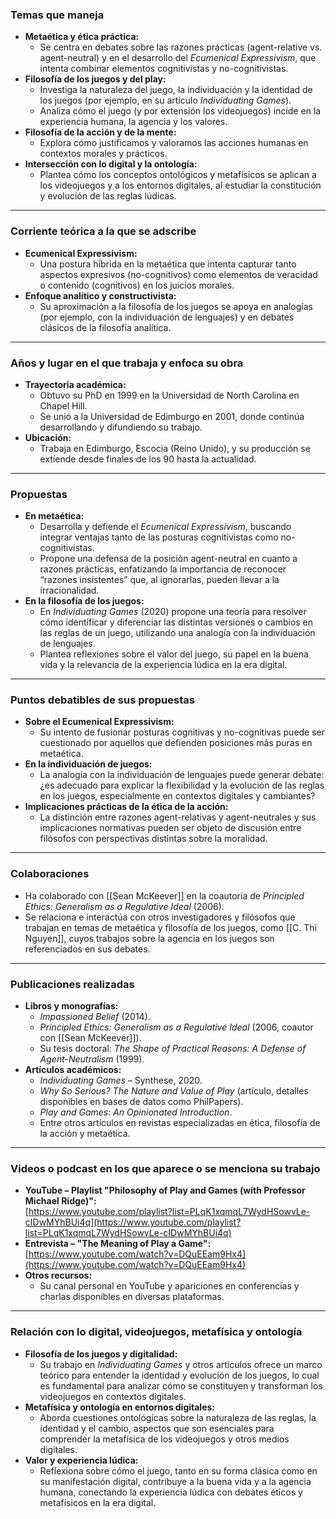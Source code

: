 
### Temas que maneja

- **Metaética y ética práctica:**
    - Se centra en debates sobre las razones prácticas (agent-relative vs. agent-neutral) y en el desarrollo del _Ecumenical Expressivism_, que intenta combinar elementos cognitivistas y no-cognitivistas.
- **Filosofía de los juegos y del play:**
    - Investiga la naturaleza del juego, la individuación y la identidad de los juegos (por ejemplo, en su artículo _Individuating Games_).
    - Analiza cómo el juego (y por extensión los videojuegos) incide en la experiencia humana, la agencia y los valores.
- **Filosofía de la acción y de la mente:**
    - Explora cómo justificamos y valoramos las acciones humanas en contextos morales y prácticos.
- **Intersección con lo digital y la ontología:**
    - Plantea cómo los conceptos ontológicos y metafísicos se aplican a los videojuegos y a los entornos digitales, al estudiar la constitución y evolución de las reglas lúdicas.

---

### Corriente teórica a la que se adscribe

- **Ecumenical Expressivism:**
    - Una postura híbrida en la metaética que intenta capturar tanto aspectos expresivos (no-cognitivos) como elementos de veracidad o contenido (cognitivos) en los juicios morales.
- **Enfoque analítico y constructivista:**
    - Su aproximación a la filosofía de los juegos se apoya en analogías (por ejemplo, con la individuación de lenguajes) y en debates clásicos de la filosofía analítica.

---

### Años y lugar en el que trabaja y enfoca su obra

- **Trayectoria académica:**
    - Obtuvo su PhD en 1999 en la Universidad de North Carolina en Chapel Hill.
    - Se unió a la Universidad de Edimburgo en 2001, donde continúa desarrollando y difundiendo su trabajo.
- **Ubicación:**
    - Trabaja en Edimburgo, Escocia (Reino Unido), y su producción se extiende desde finales de los 90 hasta la actualidad.

---

### Propuestas

- **En metaética:**
    - Desarrolla y defiende el _Ecumenical Expressivism_, buscando integrar ventajas tanto de las posturas cognitivistas como no-cognitivistas.
    - Propone una defensa de la posición agent-neutral en cuanto a razones prácticas, enfatizando la importancia de reconocer “razones insistentes” que, al ignorarlas, pueden llevar a la irracionalidad.
- **En la filosofía de los juegos:**
    - En _Individuating Games_ (2020) propone una teoría para resolver cómo identificar y diferenciar las distintas versiones o cambios en las reglas de un juego, utilizando una analogía con la individuación de lenguajes.
    - Plantea reflexiones sobre el valor del juego, su papel en la buena vida y la relevancia de la experiencia lúdica en la era digital.

---

### Puntos debatibles de sus propuestas

- **Sobre el Ecumenical Expressivism:**
    - Su intento de fusionar posturas cognitivas y no-cognitivas puede ser cuestionado por aquellos que defienden posiciones más puras en metaética.
- **En la individuación de juegos:**
    - La analogía con la individuación de lenguajes puede generar debate: ¿es adecuado para explicar la flexibilidad y la evolución de las reglas en los juegos, especialmente en contextos digitales y cambiantes?
- **Implicaciones prácticas de la ética de la acción:**
    - La distinción entre razones agent-relativas y agent-neutrales y sus implicaciones normativas pueden ser objeto de discusión entre filósofos con perspectivas distintas sobre la moralidad.

---

### Colaboraciones

- Ha colaborado con [[Sean McKeever]] en la coautoría de _Principled Ethics: Generalism as a Regulative Ideal_ (2006).
- Se relaciona e interactúa con otros investigadores y filósofos que trabajan en temas de metaética y filosofía de los juegos, como [[C. Thi Nguyen]], cuyos trabajos sobre la agencia en los juegos son referenciados en sus debates.

---

### Publicaciones realizadas

- **Libros y monografías:**
    - _Impassioned Belief_ (2014).
    - _Principled Ethics: Generalism as a Regulative Ideal_ (2006, coautor con [[Sean McKeever]]).
    - Su tesis doctoral: _The Shape of Practical Reasons: A Defense of Agent-Neutralism_ (1999).
- **Artículos académicos:**
    - _Individuating Games_ – Synthese, 2020.
    - _Why So Serious? The Nature and Value of Play_ (artículo, detalles disponibles en bases de datos como PhilPapers).
    - _Play and Games: An Opinionated Introduction_.
    - Entre otros artículos en revistas especializadas en ética, filosofía de la acción y metaética.

---

### Videos o podcast en los que aparece o se menciona su trabajo

- **YouTube – Playlist "Philosophy of Play and Games (with Professor Michael Ridge)":**  
    [https://www.youtube.com/playlist?list=PLqK1xqmqL7WydHSowvLe-cIDwMYhBUi4q](https://www.youtube.com/playlist?list=PLqK1xqmqL7WydHSowvLe-cIDwMYhBUi4q)
- **Entrevista – "The Meaning of Play a Game":**  
    [https://www.youtube.com/watch?v=DQuEEam9Hx4](https://www.youtube.com/watch?v=DQuEEam9Hx4)
- **Otros recursos:**
    - Su canal personal en YouTube y apariciones en conferencias y charlas disponibles en diversas plataformas.

---

### Relación con lo digital, videojuegos, metafísica y ontología

- **Filosofía de los juegos y digitalidad:**
    - Su trabajo en _Individuating Games_ y otros artículos ofrece un marco teórico para entender la identidad y evolución de los juegos, lo cual es fundamental para analizar cómo se constituyen y transforman los videojuegos en contextos digitales.
- **Metafísica y ontología en entornos digitales:**
    - Aborda cuestiones ontológicas sobre la naturaleza de las reglas, la identidad y el cambio, aspectos que son esenciales para comprender la metafísica de los videojuegos y otros medios digitales.
- **Valor y experiencia lúdica:**
    - Reflexiona sobre cómo el juego, tanto en su forma clásica como en su manifestación digital, contribuye a la buena vida y a la agencia humana, conectando la experiencia lúdica con debates éticos y metafísicos en la era digital.
